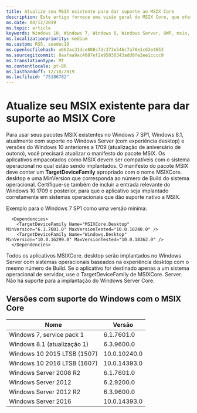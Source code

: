```yaml
---
title: Atualize seu MSIX existente para dar suporte ao MSIX Core
description: Este artigo fornece uma visão geral do MSIX Core, que oferece suporte MSIX para o Windows 7 SP1, Windows 8.1, atualmente com suporte no Windows Server (com experiência desktop) e versões do Windows 10 anteriores à 1709 (atualização de aniversário de outono).
ms.date: 04/12/2019
ms.topic: article
keywords: Windows 10, Windows 7, Windows 8, Windows Server, UWP, msix, msixcore, 1709, 1703, 1607, 1511, 1507
ms.localizationpriority: medium
ms.custom: RS5, seodec18
ms.openlocfilehash: a662ac31dce888c7dc373e546c7a70e1c62e4653
ms.sourcegitcommit: 8aafaa9ac4087ef2e95030343add8fe2ee1cccc9
ms.translationtype: MT
ms.contentlocale: pt-BR
ms.lasthandoff: 12/18/2019
ms.locfileid: "75186782"
---
```

# <a name="update-your-existing-msix-to-support-msix-core"></a>Atualize seu MSIX existente para dar suporte ao MSIX Core 
Para usar seus pacotes MSIX existentes no Windows 7 SP1, Windows 8.1, atualmente com suporte no Windows Server (com experiência desktop) e versões do Windows 10 anteriores a 1709 (atualização de aniversário de outono), você precisará atualizar o manifesto do pacote MSIX. Os aplicativos empacotados como MSIX devem ser compatíveis com o sistema operacional no qual estão sendo implantados.  O manifesto do pacote MSIX deve conter um **TargetDeviceFamily** apropriado com o nome MSIXCore. desktop e uma MinVersion que corresponda ao número de Build do sistema operacional.  Certifique-se também de incluir a entrada relevante do Windows 10 1709 e posterior, para que o aplicativo seja implantado corretamente em sistemas operacionais que dão suporte nativo a MSIX.

Exemplo para o Windows 7 SP1 como uma versão mínima:

```
  <Dependencies>
    <TargetDeviceFamily Name="MSIXCore.Desktop" MinVersion="6.1.7601.0" MaxVersionTested="10.0.10240.0" />
    <TargetDeviceFamily Name="Windows.Desktop" MinVersion="10.0.16299.0" MaxVersionTested="10.0.18362.0" />
  </Dependencies>
```

Todos os aplicativos MSIXCore. desktop serão implantados no Windows Server com sistemas operacionais baseados na experiência desktop com o mesmo número de Build.  Se o aplicativo for destinado apenas a um sistema operacional de servidor, use o TargetDeviceFamily de MSIXCore. Server.  Não há suporte para a implantação do Windows Server Core.

## <a name="supported-versions-of-windows-with-msix-core"></a>Versões com suporte do Windows com o MSIX Core 

| Nome | Versão |
|------|---------|
| Windows 7, service pack 1| 6.1.7601.0|
| Windows 8.1 (atualização 1) |6.3.9600.0|
| Windows 10 2015 LTSB (1507)|10.0.10240.0|
| Windows 10 2016 LTSB (1607)|10.0.14393.0|
| Windows Server 2008 R2| 6.1.7601.0|
| Windows Server 2012| 6.2.9200.0|
| Windows Server 2012 R2| 6.3.9600.0|
| Windows Server 2016 | 10.0.14393.0|
